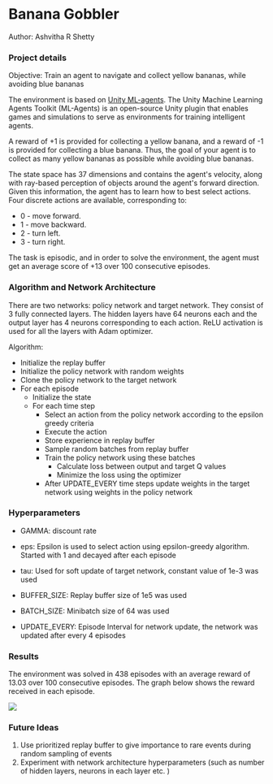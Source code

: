 # Banana Gobbler

Author: Ashvitha R Shetty

### Project details

Objective: Train an agent to navigate and collect yellow bananas, while avoiding blue bananas

The environment is based on [Unity ML-agents](https://github.com/Unity-Technologies/ml-agents). The Unity Machine Learning Agents Toolkit (ML-Agents) is an open-source Unity plugin that enables games and simulations to serve as environments for training intelligent agents. 

A reward of +1 is provided for collecting a yellow banana, and a reward of -1 is provided for collecting a blue banana. Thus, the goal of your agent is to collect as many yellow bananas as possible while avoiding blue bananas.

The state space has 37 dimensions and contains the agent's velocity, along with ray-based perception of objects around the agent's forward direction. Given this information, the agent has to learn how to best select actions. Four discrete actions are available, corresponding to:

- 0 - move forward.
- 1 - move backward.
- 2 - turn left.
- 3 - turn right.

The task is episodic, and in order to solve the environment, the agent must get an average score of +13 over 100 consecutive episodes.


### Algorithm and Network Architecture

There are two networks: policy network and target network. They consist of 3 fully connected layers. The hidden layers have 64 neurons each and the output layer has 4 neurons corresponding to each action. ReLU activation is used for all the layers with Adam optimizer.

Algorithm:
- Initialize the replay buffer
- Initialize the policy network with random weights
- Clone the policy network to the target network
- For each episode
    - Initialize the state
    - For each time step
        - Select an action from the policy network according to the epsilon greedy criteria
        - Execute the action
        - Store experience in replay buffer
        - Sample random batches from replay buffer
        - Train the policy network using these batches
        	- Calculate loss between output and target Q values
        	- Minimize the loss using the optimizer
        - After UPDATE_EVERY time steps update weights in the target network using weights in the policy network



### Hyperparameters

- GAMMA: discount rate

- eps: Epsilon is used to select action using epsilon-greedy algorithm. Started with 1 and decayed after each episode
     
- tau: Used for soft update of target network, constant value of 1e-3 was used

- BUFFER_SIZE: Replay buffer  size of 1e5 was used

- BATCH_SIZE: Minibatch size of  64  was used

- UPDATE_EVERY: Episode Interval for network update, the network was updated after every 4 episodes   

### Results

The environment was solved in 438 episodes with an average reward of 13.03 over 100 consecutive episodes. The graph below shows the reward received in each episode.

![](banana_brains_scores.png)

### Future Ideas

1. Use prioritized replay buffer to give importance to rare events during random sampling of events
2. Experiment with network architecture hyperparameters (such as number of hidden layers, neurons in each layer etc. )
